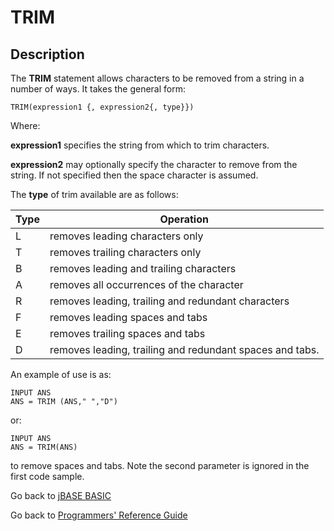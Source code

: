 # TRIM

<PageHeader />

## Description

The **TRIM** statement allows characters to be removed from a string in a number of ways. It takes the general form:

```
TRIM(expression1 {, expression2{, type}})
```

Where:

**expression1** specifies the string from which to trim characters.

**expression2** may optionally specify the character to remove from the string. If not specified then the space character is assumed.

The **type** of trim available are as follows:

| Type | Operation |
| --- | --- |
| L | removes leading characters only |
| T | removes trailing characters only |
| B | removes leading and trailing characters |
| A | removes all occurrences of the character |
| R | removes leading, trailing and redundant characters |
| F | removes leading spaces and tabs |
| E | removes trailing spaces and tabs |
| D | removes leading, trailing and redundant spaces and tabs. |

An example of use is as:

```
INPUT ANS
ANS = TRIM (ANS," ","D")
```

or:

```
INPUT ANS
ANS = TRIM(ANS)
```

to remove spaces and tabs. Note the second parameter is ignored in the first code sample.

Go back to [jBASE BASIC](./../README.md)

Go back to [Programmers' Reference Guide](./../../reference-guides/jbc/README.md)

  
<PageFooter />
